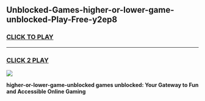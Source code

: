 
## Unblocked-Games-higher-or-lower-game-unblocked-Play-Free-y2ep8
<h3>
<a href="https://premium76.site?title=higher-or-lower-game-unblocked&ref=09A">CLICK TO PLAY</a></h3>
<hr>

<h3>
<a href="https://premium76.site?title=higher-or-lower-game-unblocked&ref=09A">CLICK 2 PLAY</a>
  
</h3>

<a href="https://premium76.site?title=higher-or-lower-game-unblocked&ref=09A"><img src="https://clearcache.store/games.png"></a>


**higher-or-lower-game-unblocked games unblocked: Your Gateway to Fun and Accessible Online Gaming**
